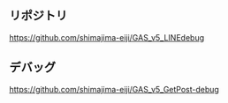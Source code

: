 ## リポジトリ
https://github.com/shimajima-eiji/GAS_v5_LINEdebug

## デバッグ
https://github.com/shimajima-eiji/GAS_v5_GetPost-debug
